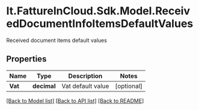 # It.FattureInCloud.Sdk.Model.ReceivedDocumentInfoItemsDefaultValues
Received document items default values

## Properties

Name | Type | Description | Notes
------------ | ------------- | ------------- | -------------
**Vat** | **decimal** | Vat default value | [optional] 

[[Back to Model list]](../../README.md#documentation-for-models) [[Back to API list]](../../README.md#documentation-for-api-endpoints) [[Back to README]](../../README.md)

